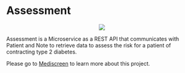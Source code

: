# Assessment

<p align="center">
  <img src=https://user-images.githubusercontent.com/95872501/224155098-59ee106a-10cd-4189-a830-e957db28003c.png>
</p>

Assessment is a Microservice as a REST API that communicates with Patient and Note to retrieve data to assess the risk for a patient of contracting type 2 diabetes.

Please go to [Mediscreen](https://github.com/HashTucE/Mediscreen.git) to learn more about this project.
